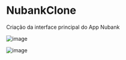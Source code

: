 # NubankClone

Criação da interface principal do App Nubank 



![image](https://user-images.githubusercontent.com/79339286/218528207-18756db5-0bf9-4ecd-82c4-490d49c624b4.png)








![image](https://user-images.githubusercontent.com/79339286/218528374-32e676ab-0ba7-49ea-9c7d-7a353c2dda73.png)

